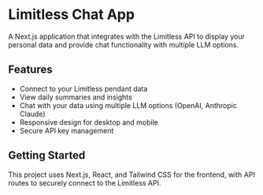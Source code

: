 # Limitless Chat App

A Next.js application that integrates with the Limitless API to display your personal data and provide chat functionality with multiple LLM options.

## Features

- Connect to your Limitless pendant data
- View daily summaries and insights
- Chat with your data using multiple LLM options (OpenAI, Anthropic Claude)
- Responsive design for desktop and mobile
- Secure API key management

## Getting Started

This project uses Next.js, React, and Tailwind CSS for the frontend, with API routes to securely connect to the Limitless API.
